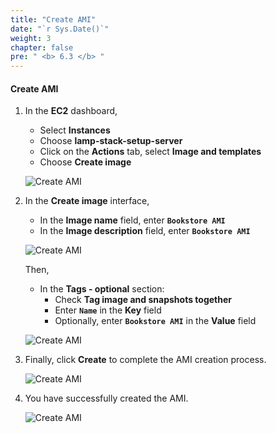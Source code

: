 ```yaml
---
title: "Create AMI"
date: "`r Sys.Date()`"
weight: 3
chapter: false
pre: " <b> 6.3 </b> "
---
```


#### Create AMI

1. In the **EC2** dashboard,

   - Select **Instances**
   - Choose **lamp-stack-setup-server**
   - Click on the **Actions** tab, select **Image and templates**
   - Choose **Create image**

   ![Create AMI](/workshop1-FCJ2024/images/6-DeployApplication/6.3-Create%20AMI/0001-createami.png?featherlight=false&width=90pc)

2. In the **Create image** interface,

   - In the **Image name** field, enter **`Bookstore AMI`**
   - In the **Image description** field, enter **`Bookstore AMI`**

   ![Create AMI](/workshop1-FCJ2024/images/6-DeployApplication/6.3-Create%20AMI/0002-createami.png?featherlight=false&width=90pc)

   Then,

   - In the **Tags - optional** section:
     - Check **Tag image and snapshots together**
     - Enter **`Name`** in the **Key** field
     - Optionally, enter **`Bookstore AMI`** in the **Value** field

   ![Create AMI](/workshop1-FCJ2024/images/6-DeployApplication/6.3-Create%20AMI/0003-createami.png?featherlight=false&width=90pc)

3. Finally, click **Create** to complete the AMI creation process.

   ![Create AMI](/workshop1-FCJ2024/images/6-DeployApplication/6.3-Create%20AMI/0004-createami.png?featherlight=false&width=90pc)

4. You have successfully created the AMI.

   ![Create AMI](/workshop1-FCJ2024/images/6-DeployApplication/6.3-Create%20AMI/0005-createami.png?featherlight=false&width=90pc)
